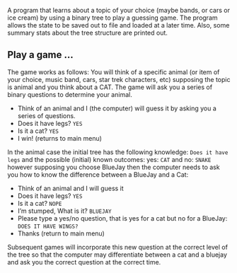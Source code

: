 A program that learns about a topic of your choice (maybe bands, or cars or ice cream) by using a binary tree to play a guessing game. The program allows the state to be saved out to file and loaded at a later time.
Also, some summary stats about the tree structure are printed out.

## Play a game ...

The game works as follows: You will think of a specific animal (or item of your choice, music band, cars, star trek characters, etc) supposing the topic is animal and you think about a CAT. The game will ask you a series of binary questions to determine your animal.

- Think of an animal and I (the computer) will guess it by asking you a series of questions. 
- Does it have legs? `YES`
- Is it a cat? `YES`
- I win! (returns to main menu)

In the animal case the initial tree has the following knowledge: `Does it have legs` and the possible (initial) known outcomes: yes: `CAT` and no: `SNAKE` however supposing you choose BlueJay then the computer needs to ask you how to know the difference between a BlueJay and a Cat:

- Think of an animal and I will guess it
- Does it have legs? `YES`
- Is it a cat? `NOPE`
- I’m stumped, What is it? `BLUEJAY`
- Please type a yes/no question, that is yes for a cat but no for a BlueJay: `DOES IT HAVE WINGS?`
- Thanks (return to main menu)

Subsequent games will incorporate this new question at the correct level of the tree so that the computer may differentiate between a cat and a bluejay and ask you the correct question at the correct time.

